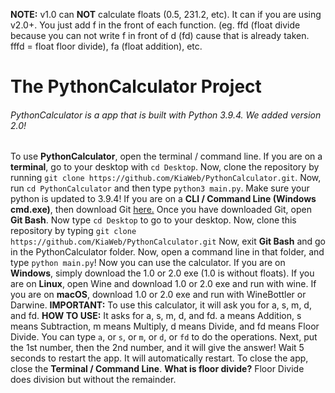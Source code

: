 **NOTE:**
v1.0 can **NOT** calculate floats (0.5, 231.2, etc). It can if you are using v2.0+. You just add f in the front of each function. (eg. ffd (float divide because you can not write f in front of d (fd) cause that is already taken. fffd = float floor divide), fa (float addition), etc.
# The PythonCalculator Project
###### PythonCalculator is a app that is built with Python 3.9.4. We added version 2.0!
To use **PythonCalculator**, open the terminal / command line.
If you are on a **terminal**, go to your desktop with `cd Desktop`. Now, clone the repository by running `git clone https://github.com/KiaWeb/PythonCalculator.git`. Now, run `cd PythonCalculator` and then type `python3 main.py`. Make sure your python is updated to 3.9.4!
If you are on a **CLI / Command Line (Windows cmd.exe)**, then download Git [here.](https://https://git-scm.com/downloads) Once you have downloaded Git, open __Git Bash__. Now type `cd Desktop` to go to your desktop. Now, clone this repository by typing `git clone https://github.com/KiaWeb/PythonCalculator.git` Now, exit __Git Bash__ and go in the PythonCalculator folder. Now, open a command line in that folder, and type `python main.py`! Now you can use the calculator.
If you are on **Windows**, simply download the 1.0 or 2.0 exe (1.0 is without floats). If you are on **Linux**, open Wine and download 1.0 or 2.0 exe and run with wine. If you are on **macOS**, download 1.0 or 2.0 exe and run with WineBottler or Darwine.
**IMPORTANT:**
To use this calculator, it will ask you for a, s, m, d, and fd.
**HOW TO USE:**
It asks for a, s, m, d, and fd. a means Addition, s means Subtraction, m means Multiply, d means Divide, and fd means Floor Divide.
You can type `a`, or `s`, or `m`, or `d`, or `fd` to do the operations.
Next, put the 1st number, then the 2nd number, and it will give the answer!
Wait 5 seconds to restart the app. It will automatically restart.
To close the app, close the **Terminal / Command Line**.
**What is floor divide?**
Floor Divide does division but without the remainder.
